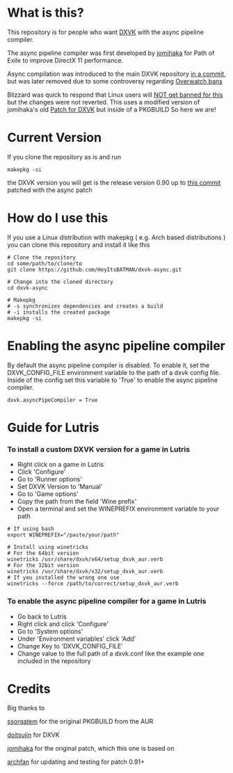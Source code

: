 # What is this?

This repository is for people who want [DXVK](https://github.com/doitsujin/dxvk) with the async pipeline compiler.

The async pipeline compiler was first developed by [jomihaka](https://github.com/jomihaka/dxvk-poe-hack) for Path of Exile
to improve DirectX 11 performance.

Async compilation was introduced to the main DXVK repository [in a commit](https://github.com/doitsujin/dxvk/commit/c3b542878c99b701f8f52e9e7a6b9a340421ba84),
but was later removed due to some controversy regarding [Overwatch bans](https://github.com/doitsujin/dxvk/commit/922f0382f69088fc0263c72bbfe6418aa1fce9bf)

Blizzard was quick to respond that Linux users will [NOT get banned for this](https://www.reddit.com/r/linux_gaming/comments/9g111m/blizzard_removes_bans_of_linux_overwatch_players/)
but the changes were not reverted.
This uses a modified version of jomihaka's old [Patch for DXVK](https://github.com/jomihaka/dxvk-poe-hack) but inside of a PKGBUILD
So here we are!

# Current Version

If you clone the repository as is and run
```
makepkg -si
``` 
the DXVK version you will get is the release version 0.90 up to [this commit](https://github.com/doitsujin/dxvk/commit/a53e05339174ae626d1207f636c69e548fcdd6ee) patched with the async patch

# How do I use this

If you use a Linux distribution with makepkg ( e.g. Arch based distributions ) you can clone this repository and install it like this

```
# Clone the repository
cd some/path/to/clone/to
git clone https://github.com/HeyItsBATMAN/dxvk-async.git

# Change into the cloned directory
cd dxvk-async

# Makepkg
# -s synchronizes dependencies and creates a build
# -i installs the created package
makepkg -si
```

# Enabling the async pipeline compiler

By default the async pipeline compiler is disabled.
To enable it, set the DXVK_CONFIG_FILE environment variable to the path of a dxvk config file.
Inside of the config set this variable to 'True' to enable the async pipeline compiler.
```
dxvk.asyncPipeCompiler = True
```

# Guide for Lutris

### To install a custom DXVK version for a game in Lutris

- Right click on a game in Lutris
- Click 'Configure'
- Go to 'Runner options'
- Set DXVK Version to 'Manual'
- Go to 'Game options'
- Copy the path from the field 'Wine prefix'
- Open a terminal and set the WINEPREFIX environment variable to your path
```
# If using bash
export WINEPREFIX="/paste/your/path"

# Install using winetricks
# For the 64bit version
winetricks /usr/share/dxvk/x64/setup_dxvk_aur.verb
# For the 32bit version
winetricks /usr/share/dxvk/x32/setup_dxvk_aur.verb
# If you installed the wrong one use
winetricks --force /path/to/correct/setup_dxvk_aur.verb
```

### To enable the async pipeline compiler for a game in Lutris

- Go back to Lutris
- Right click and click 'Configure'
- Go to 'System options'
- Under 'Environment variables' click 'Add'
- Change Key to 'DXVK_CONFIG_FILE'
- Change value to the full path of a dxvk.conf like the example one included in the repository

# Credits

Big thanks to

[ssorgatem](https://aur.archlinux.org/packages/dxvk-git/) for the original PKGBUILD from the AUR

[doitsujin](https://github.com/doitsujin/dxvk) for DXVK

[jomihaka](https://github.com/jomihaka/dxvk-poe-hack) for the original patch, which this one is based on

[archfan](https://github.com/archfan) for updating and testing for patch 0.91+
